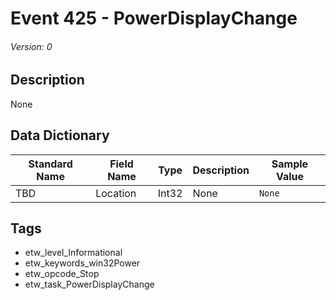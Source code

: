# Event 425 - PowerDisplayChange
###### Version: 0

## Description
None

## Data Dictionary
|Standard Name|Field Name|Type|Description|Sample Value|
|---|---|---|---|---|
|TBD|Location|Int32|None|`None`|

## Tags
* etw_level_Informational
* etw_keywords_win32Power
* etw_opcode_Stop
* etw_task_PowerDisplayChange